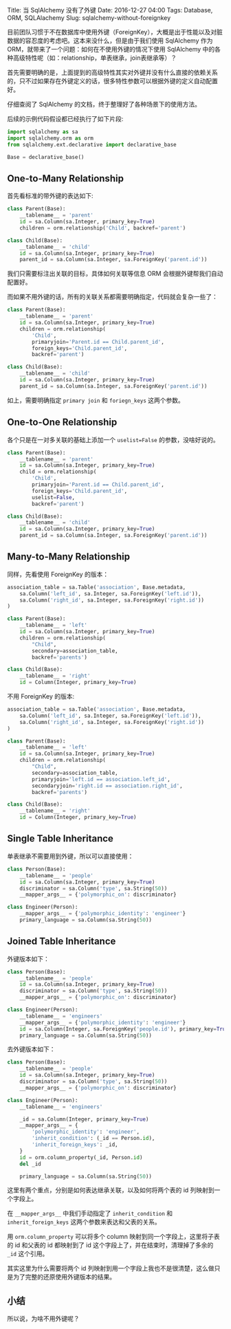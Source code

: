 Title: 当 SqlAlchemy 没有了外键
Date: 2016-12-27 04:00
Tags: Database, ORM, SQLAlachemy
Slug: sqlalchemy-without-foreignkey

目前团队习惯于不在数据库中使用外键（ForeignKey），大概是出于性能以及对脏数据的容忍度的考虑吧。这本来没什么，但是由于我们使用 SqlAlchemy 作为 ORM，就带来了一个问题：如何在不使用外键的情况下使用 SqlAlchemy 中的各种高级特性呢（如：relationship，单表继承，join表继承等）？

首先需要明确的是，上面提到的高级特性其实对外键并没有什么直接的依赖关系的，只不过如果存在外键定义的话，很多特性参数可以根据外键的定义自动配置好。

仔细查阅了 SqlAlchemy 的文档，终于整理好了各种场景下的使用方法。

后续的示例代码假设都已经执行了如下片段:

```python
import sqlalchemy as sa
import sqlalchemy.orm as orm
from sqlalchemy.ext.declarative import declarative_base

Base = declarative_base()
```

## One-to-Many Relationship
首先看标准的带外键的表达如下:

```python
class Parent(Base):
    __tablename__ = 'parent'
    id = sa.Column(sa.Integer, primary_key=True)
    children = orm.relationship('Child', backref='parent')

class Child(Base):
    __tablename__ = 'child'
    id = sa.Column(sa.Integer, primary_key=True)
    parent_id = sa.Column(sa.Integer, sa.ForeignKey('parent.id'))
```

我们只需要标注出关联的目标，具体如何关联等信息 ORM 会根据外键帮我们自动配置好。

而如果不用外键的话，所有的关联关系都需要明确指定，代码就会复杂一些了：

```python
class Parent(Base):
    __tablename__ = 'parent'
    id = sa.Column(sa.Integer, primary_key=True)
    children = orm.relationship(
        'Child',
        primaryjoin='Parent.id == Child.parent_id',
        foreign_keys='Child.parent_id',
        backref='parent')

class Child(Base):
    __tablename__ = 'child'
    id = sa.Column(sa.Integer, primary_key=True)
    parent_id = sa.Column(sa.Integer, sa.ForeignKey('parent.id'))
```

如上，需要明确指定 `primary join` 和 `foriegn_keys` 这两个参数。

## One-to-One Relationship
各个只是在一对多关联的基础上添加一个 `uselist=False` 的参数，没啥好说的。

```python
class Parent(Base):
    __tablename__ = 'parent'
    id = sa.Column(sa.Integer, primary_key=True)
    child = orm.relationship(
        'Child',
        primaryjoin='Parent.id == Child.parent_id',
        foreign_keys='Child.parent_id',
        uselist=False,
        backref='parent')

class Child(Base):
    __tablename__ = 'child'
    id = sa.Column(sa.Integer, primary_key=True)
    parent_id = sa.Column(sa.Integer, sa.ForeignKey('parent.id'))
```

## Many-to-Many Relationship
同样，先看使用 ForeignKey 的版本：

```python
association_table = sa.Table('association', Base.metadata,
    sa.Column('left_id', sa.Integer, sa.ForeignKey('left.id')),
    sa.Column('right_id', sa.Integer, sa.ForeignKey('right.id'))
)

class Parent(Base):
    __tablename__ = 'left'
    id = sa.Column(sa.Integer, primary_key=True)
    children = orm.relationship(
        "Child",
        secondary=association_table,
        backref='parents')

class Child(Base):
    __tablename__ = 'right'
    id = Column(Integer, primary_key=True)
```

不用 ForeignKey 的版本:

```python
association_table = sa.Table('association', Base.metadata,
    sa.Column('left_id', sa.Integer, sa.ForeignKey('left.id')),
    sa.Column('right_id', sa.Integer, sa.ForeignKey('right.id'))
)

class Parent(Base):
    __tablename__ = 'left'
    id = sa.Column(sa.Integer, primary_key=True)
    children = orm.relationship(
        "Child",
        secondary=association_table,
        primaryjoin='left.id == association.left_id',
        secondaryjoin='right.id == association.right_id',
        backref='parents')

class Child(Base):
    __tablename__ = 'right'
    id = Column(Integer, primary_key=True)
```

## Single Table Inheritance
单表继承不需要用到外键，所以可以直接使用：

```python
class Person(Base):
    __tablename__ = 'people'
    id = sa.Column(sa.Integer, primary_key=True)
    discriminator = sa.Column('type', sa.String(50))
    __mapper_args__ = {'polymorphic_on': discriminator}

class Engineer(Person):
    __mapper_args__ = {'polymorphic_identity': 'engineer'}
    primary_language = sa.Column(sa.String(50))
```


## Joined Table Inheritance
外键版本如下：

```python
class Person(Base):
    __tablename__ = 'people'
    id = sa.Column(sa.Integer, primary_key=True)
    discriminator = sa.Column('type', sa.String(50))
    __mapper_args__ = {'polymorphic_on': discriminator}

class Engineer(Person):
    __tablename__ = 'engineers'
    __mapper_args__ = {'polymorphic_identity': 'engineer'}
    id = sa.Column(Integer, sa.ForeignKey('people.id'), primary_key=True)
    primary_language = sa.Column(sa.String(50))
```

去外键版本如下：

```python
class Person(Base):
    __tablename__ = 'people'
    id = sa.Column(sa.Integer, primary_key=True)
    discriminator = sa.Column('type', sa.String(50))
    __mapper_args__ = {'polymorphic_on': discriminator}

class Engineer(Person):
    __tablename__ = 'engineers'

    _id = sa.Column(Integer, primary_key=True)
    __mapper_args__ = {
        'polymorphic_identity': 'engineer',
        'inherit_condition': (_id == Person.id),
        'inherit_foreign_keys': _id,
    }
    id = orm.column_property(_id, Person.id)
    del _id

    primary_language = sa.Column(sa.String(50))
```

这里有两个重点，分别是如何表达继承关联，以及如何将两个表的 id 列映射到一个字段上。

在 `__mapper_args__` 中我们手动指定了 `inherit_condition` 和 `inherit_foreign_keys` 这两个参数来表达和父表的关系。

用 `orm.column_property` 可以将多个 column 映射到同一个字段上，这里将子表的 id 和父表的 id 都映射到了 id 这个字段上了，并在结束时，清理掉了多余的 `_id` 这个引用。

其实这里为什么需要将两个 id 列映射到用一个字段上我也不是很清楚，这么做只是为了完整的还原使用外键版本的结果。

## 小结

所以说，为啥不用外键呢？
